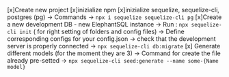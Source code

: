 [x]Create new project
[x]inizialize npm
[x]inizialize sequelize, sequelize-cli, postgres (pg)
-> Commands -> `npx i sequelize sequelize-cli pg`
[x]Create a new development DB - new ElephantSQL instance
-> Run : `npx sequelize-cli init` ( for right setting of folders and config files)
-> Define corresponding configs for your config.json
-> check that the development server is properly connected
-> `npx sequelize-cli db:migrate`
[x] Generate different models (for the moment they are 3)
-> Command for create the file already pre-setted
-> `npx sequelize-cli seed:generate --name some-{Name model}`
